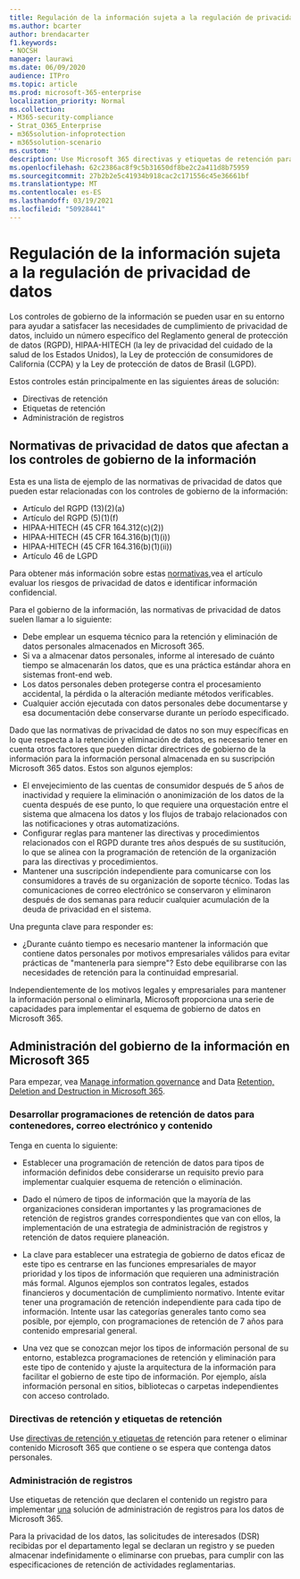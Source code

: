 ```yaml
---
title: Regulación de la información sujeta a la regulación de privacidad de datos
ms.author: bcarter
author: brendacarter
f1.keywords:
- NOCSH
manager: laurawi
ms.date: 06/09/2020
audience: ITPro
ms.topic: article
ms.prod: microsoft-365-enterprise
localization_priority: Normal
ms.collection:
- M365-security-compliance
- Strat_O365_Enterprise
- m365solution-infoprotection
- m365solution-scenario
ms.custom: ''
description: Use Microsoft 365 directivas y etiquetas de retención para administrar los datos personales en su Microsoft 365 de retención.
ms.openlocfilehash: 62c2386ac8f9c5b31650df8be2c2a411d8b75959
ms.sourcegitcommit: 27b2b2e5c41934b918cac2c171556c45e36661bf
ms.translationtype: MT
ms.contentlocale: es-ES
ms.lasthandoff: 03/19/2021
ms.locfileid: "50928441"
---
```

# <a name="govern-information-subject-to-data-privacy-regulation"></a>Regulación de la información sujeta a la regulación de privacidad de datos

Los controles de gobierno de la información se pueden usar en su entorno para ayudar a satisfacer las necesidades de cumplimiento de privacidad de datos, incluido un número específico del Reglamento general de protección de datos (RGPD), HIPAA-HITECH (la ley de privacidad del cuidado de la salud de los Estados Unidos), la Ley de protección de consumidores de California (CCPA) y la Ley de protección de datos de Brasil (LGPD). 

Estos controles están principalmente en las siguientes áreas de solución:

- Directivas de retención
- Etiquetas de retención
- Administración de registros

## <a name="data-privacy-regulations-impacting-information-governance-controls"></a>Normativas de privacidad de datos que afectan a los controles de gobierno de la información

Esta es una lista de ejemplo de las normativas de privacidad de datos que pueden estar relacionadas con los controles de gobierno de la información:

- Artículo del RGPD (13)(2)(a)
- Artículo del RGPD (5)(1)(f)
- HIPAA-HITECH (45 CFR 164.312(c)(2))
- HIPAA-HITECH (45 CFR 164.316(b)(1)(i))
- HIPAA-HITECH (45 CFR 164.316(b)(1)(ii))
- Artículo 46 de LGPD

Para obtener más información sobre estas [normativas,](information-protection-deploy-assess.md)vea el artículo evaluar los riesgos de privacidad de datos e identificar información confidencial.

Para el gobierno de la información, las normativas de privacidad de datos suelen llamar a lo siguiente:

- Debe emplear un esquema técnico para la retención y eliminación de datos personales almacenados en Microsoft 365.
- Si va a almacenar datos personales, informe al interesado de cuánto tiempo se almacenarán los datos, que es una práctica estándar ahora en sistemas front-end web.
- Los datos personales deben protegerse contra el procesamiento accidental, la pérdida o la alteración mediante métodos verificables.
- Cualquier acción ejecutada con datos personales debe documentarse y esa documentación debe conservarse durante un período especificado.

Dado que las normativas de privacidad de datos no son muy específicas en lo que respecta a la retención y eliminación de datos, es necesario tener en cuenta otros factores que pueden dictar directrices de gobierno de la información para la información personal almacenada en su suscripción Microsoft 365 datos. Estos son algunos ejemplos:

- El envejecimiento de las cuentas de consumidor después de 5 años de inactividad y requiere la eliminación o anonimización de los datos de la cuenta después de ese punto, lo que requiere una orquestación entre el sistema que almacena los datos y los flujos de trabajo relacionados con las notificaciones y otras automatizacións.
- Configurar reglas para mantener las directivas y procedimientos relacionados con el RGPD durante tres años después de su sustitución, lo que se alinea con la programación de retención de la organización para las directivas y procedimientos.
- Mantener una suscripción independiente para comunicarse con los consumidores a través de su organización de soporte técnico. Todas las comunicaciones de correo electrónico se conservaron y eliminaron después de dos semanas para reducir cualquier acumulación de la deuda de privacidad en el sistema.

Una pregunta clave para responder es: 

- ¿Durante cuánto tiempo es necesario mantener la información que contiene datos personales por motivos empresariales válidos para evitar prácticas de "mantenerla para siempre"? Esto debe equilibrarse con las necesidades de retención para la continuidad empresarial.

Independientemente de los motivos legales y empresariales para mantener la información personal o eliminarla, Microsoft proporciona una serie de capacidades para implementar el esquema de gobierno de datos en Microsoft 365.

## <a name="managing-information-governance-in-microsoft-365"></a>Administración del gobierno de la información en Microsoft 365

Para empezar, vea [Manage information governance](../compliance/manage-information-governance.md) and Data [Retention, Deletion and Destruction in Microsoft 365](/office365/Enterprise/office-365-data-retention-deletion-and-destruction-overview).

### <a name="develop-data-retention-schedules-for-containers-email-and-content"></a>Desarrollar programaciones de retención de datos para contenedores, correo electrónico y contenido

Tenga en cuenta lo siguiente:

- Establecer una programación de retención de datos para tipos de información definidos debe considerarse un requisito previo para implementar cualquier esquema de retención o eliminación.

- Dado el número de tipos de información que la mayoría de las organizaciones consideran importantes y las programaciones de retención de registros grandes correspondientes que van con ellos, la implementación de una estrategia de administración de registros y retención de datos requiere planeación. 

- La clave para establecer una estrategia de gobierno de datos eficaz de este tipo es centrarse en las funciones empresariales de mayor prioridad y los tipos de información que requieren una administración más formal. Algunos ejemplos son contratos legales, estados financieros y documentación de cumplimiento normativo. Intente evitar tener una programación de retención independiente para cada tipo de información. Intente usar las categorías generales tanto como sea posible, por ejemplo, con programaciones de retención de 7 años para contenido empresarial general.

- Una vez que se conozcan mejor los tipos de información personal de su entorno, establezca programaciones de retención y eliminación para este tipo de contenido y ajuste la arquitectura de la información para facilitar el gobierno de este tipo de información. Por ejemplo, aísla información personal en sitios, bibliotecas o carpetas independientes con acceso controlado.

### <a name="retention-policies-and-retention-labels"></a>Directivas de retención y etiquetas de retención

Use [directivas de retención y etiquetas de](../compliance/retention.md) retención para retener o eliminar contenido Microsoft 365 que contiene o se espera que contenga datos personales.

### <a name="records-management"></a>Administración de registros

Use etiquetas de retención que declaren el contenido un registro para implementar [una](../compliance/records-management.md) solución de administración de registros para los datos de Microsoft 365.

Para la privacidad de los datos, las solicitudes de interesados (DSR) recibidas por el departamento legal se declaran un registro y se pueden almacenar indefinidamente o eliminarse con pruebas, para cumplir con las especificaciones de retención de actividades reglamentarias.